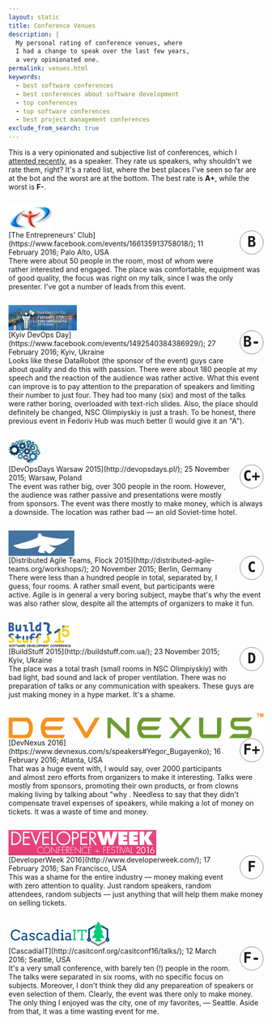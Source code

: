 ```yaml
---
layout: static
title: Conference Venues
description: |
  My personal rating of conference venues, where
  I had a change to speak over the last few years,
  a very opinionated one.
permalink: venues.html
keywords:
  - best software conferences
  - best conferences about software development
  - top conferences
  - top software conferences
  - best project management conferences
exclude_from_search: true
---
```


This is a very opinionated and subjective list of conferences,
which I [attented recently](/talks.html), as a speaker. They rate us speakers,
why shouldn't we rate them, right? It's a rated list, where the best places
I've seen so far are at the bot and the worst are at the bottom. The best
rate is <span class="green">**A+**</span>, while the worst is
<span class="red">**F-**</span>.

<style>
.venue-logo {
  display: block;
  height: 50px;
  margin-top: 2em;
}
.venue-rate {
  float: right;
  font-size: 2em;
  font-family: monospace;
  font-weight: bold;
  margin-left: .5em;
  margin-bottom: .5em;
  border-radius: 50%;
  border: 1px solid gray;
  text-align: center;
  vertical-align: middle;
  line-height: 1.6em;
  width: 1.6em;
  height: 1.6em;
}
</style>

<img src="/images/2016/tecclub-2016.png" class="venue-logo" alt="TECClub 2016"/>
<aside class="venue-rate green">B</aside>
[The Entrepreneurs' Club](https://www.facebook.com/events/166135913758018/); 11 February 2016; Palo Alto, USA<br/>
There were about 50 people in the room, most of whom were rather
interested and engaged. The place was comfortable, equipment was of
good quality, the focus was right on my talk, since I was the only presenter.
I've got a number of leads from this event.

<img src="/images/2016/kyiv-devops-day.png" class="venue-logo" alt="Kyiv DevOps Day"/>
<aside class="venue-rate green">B-</aside>
[Kyiv DevOps Day](https://www.facebook.com/events/1492540384386929/); 27 February 2016; Kyiv, Ukraine<br/>
Looks like these DataRobot (the sponsor of the event) guys
care about quality and do this with passion. There were about 180 people at
my speech and the reaction of the audience was rather active. What this event can improve
is to pay attention to the preparation of speakers and limiting their number
to just four. They had too many (six) and most of the talks were rather boring, overloaded
with text-rich slides. Also, the place should definitely be changed, NSC Olimpiyskiy
is just a trash. To be honest, there previous event in Fedoriv Hub was much better
(I would give it an "A").

<img src="/images/2015/devopsdays-2015-logo.png" class="venue-logo" alt="DevOpsDays Warsaw 2015"/>
<aside class="venue-rate green">C+</aside>
[DevOpsDays Warsaw 2015](http://devopsdays.pl/); 25 November 2015; Warsaw, Poland<br/>
The event was rather big, over 300 people in the room. However, the audience
was rather passive and presentations were mostly from sponsors. The event was there
mostly to make money, which is always a downside. The location was rather
bad &mdash; an old Soviet-time hotel.

<img src="/images/2015/datflock-2015-logo.png" class="venue-logo" alt="DATFlock 2015"/>
<aside class="venue-rate orange">C</aside>
[Distributed Agile Teams, Flock 2015](http://distributed-agile-teams.org/workshops/); 20 November 2015; Berlin, Germany<br/>
There were less than a hundred people in total, separated by, I guess, four rooms.
A rather small event, but participants were active. Agile is in general
a very boring subject, maybe that's why the event was also rather slow, despite
all the attempts of organizers to make it fun.

<img src="/images/2015/buildstuff-2015-logo.png" class="venue-logo" alt="BuildStuff 2015"/>
<aside class="venue-rate orange">D</aside>
[BuildStuff 2015](http://buildstuff.com.ua/); 23 November 2015; Kyiv, Ukraine<br/>
The place was a total trash (small rooms in NSC Olimpiyskiy) with bad light,
bad sound and lack of proper ventilation. There was no preparation of talks
or any communication with speakers. These guys are just making money
in a hype market. It's a shame.

<img src="/images/2016/devnexus-2016-logo.png" class="venue-logo" alt="DevNexus 2015"/>
<aside class="venue-rate red">F+</aside>
[DevNexus 2016](https://www.devnexus.com/s/speakers#Yegor_Bugayenko); 16 February 2016; Atlanta, USA<br/>
That was a huge event with, I would say, over 2000 participants and almost
zero efforts from organizers to make it interesting. Talks were mostly
from sponsors, promoting their own products, or from clowns making
living by talking about "why . Needless to say that they didn't
compensate travel expenses of speakers, while making a lot of money
on tickets. It was a waste of time and money.

<img src="/images/2015/developerweek-2015-logo.png" class="venue-logo" alt="DeveloperWeek 2015"/>
<aside class="venue-rate red">F</aside>
[DeveloperWeek 2016](http://www.developerweek.com/); 17 February 2016; San Francisco, USA<br/>
This was a shame for the entire industry &mdash; money making event with
zero attention to quality. Just random speakers, random attendees, random
subjects &mdash; just anything that will help them make money on selling
tickets.

<img src="/images/2016/cascadiait-2016.png" class="venue-logo" alt="CascadiaIT 2016"/>
<aside class="venue-rate red">F-</aside>
[CascadiaIT](http://casitconf.org/casitconf16/talks/); 12 March 2016; Seattle, USA<br/>
It's a very small conference, with barely ten (!) people in the room. The
talks were separated in six rooms, with no specific focus on subjects. Moreover,
I don't think they did any prepareation of speakers or even selection of them.
Clearly, the event was there only to make money. The only thing I enjoyed
was the city, one of my favorites, &mdash; Seattle. Aside from that, it was
a time wasting event for me.

